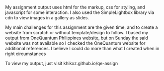 My assignment output uses html for the markup, css for styling, and javascript for some interaction.
I also used the SimpleLightbox library via cdn to view images in a gallery as slides.

My main challenges for this assignment are the given time, and to create a website from scratch or without template/design to follow. I based my output from OneQuantum Philippines website, but on Sunday the said website was not available so I checked the OneQuantum website for additional references. I believe I could do more than what I created when in right circumstances

To view my output, just visit khikxz.github.io/qe-assign
